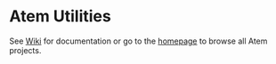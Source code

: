 Atem Utilities
===================

See [Wiki](http://www.github.com/stemey/atem.utility.github.com/wiki) for documentation or go to the [homepage](http://www.atemsource.org) to browse all Atem projects.
